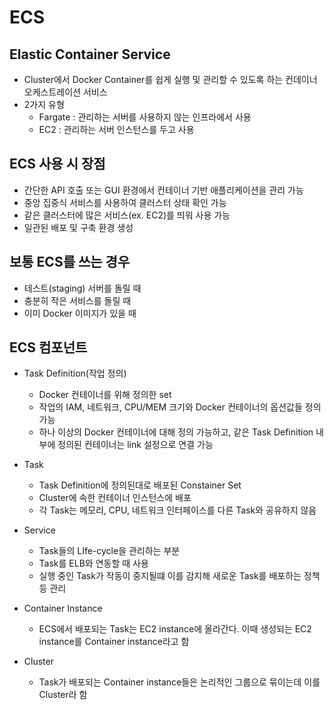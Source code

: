 # ECS
     
## Elastic Container Service
- Cluster에서 Docker Container를 쉽게 실행 및 관리할 수 있도록 하는 컨데이너 오케스트레이션 서비스
- 2가지 유형
	- Fargate : 관리하는 서버를 사용하지 않는 인프라에서 사용
	- EC2 : 관리하는 서버 인스턴스를 두고 사용
      
## ECS 사용 시 장점
- 간단한 API 호출 또는 GUI 환경에서 컨테이너 기반 애플리케이션을 관리 가능
- 중앙 집중식 서비스를 사용하여 클러스터 상태 확인 가능
- 같은 클러스터에 많은 서비스(ex. EC2)를 띄워 사용 가능
- 일관된 배포 및 구축 환경 생성
     
## 보통 ECS를 쓰는 경우
- 테스트(staging) 서버를 돌릴 때
- 충분히 작은 서비스를 돌릴 때
- 이미 Docker 이미지가 있을 때
     
## ECS 컴포넌트
- Task Definition(작업 정의)
	- Docker 컨테이너를 위해 정의한 set
	- 작업의 IAM, 네트워크, CPU/MEM 크기와 Docker 컨테이너의 옵션값들 정의 가능
	- 하나 이상의 Docker 컨테이너에 대해 정의 가능하고, 같은 Task Definition 내부에 정의된 컨테이너는 link 설정으로 연결 가능
     
- Task
	- Task Definition에 정의된대로 배포된 Constainer Set
	- Cluster에 속한 컨테이너 인스턴스에 배포
	- 각 Task는 메모리, CPU, 네트워크 인터페이스를 다른 Task와 공유하지 않음
     
- Service
	- Task들의 LIfe-cycle을 관리하는 부분
	- Task를 ELB와 연동할 때 사용
	- 실행 중인 Task가 작동이 중지될떄 이를 감지해 새로운 Task를 배포하는 정책 등 관리
     
- Container Instance
	- ECS에서 배포되는 Task는 EC2 instance에 올라간다. 이때 생성되는 EC2 instance를 Container instance라고 함
     
- Cluster
	- Task가 배포되는 Container instance들은 논리적인 그룹으로 묶이는데 이를 Cluster라 함